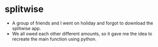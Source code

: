 # splitwise
- A group of friends and I went on holiday and forgot to download the splitwise app. 
- We all owed each other different amounts, so it gave me the idea to recreate the main function using python.
